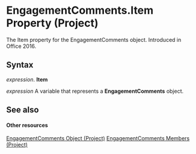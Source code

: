 
# EngagementComments.Item Property (Project)

The Item property for the EngagementComments object. Introduced in Office 2016.


## Syntax

 _expression_. **Item**

 _expression_ A variable that represents a **EngagementComments** object.


## See also


#### Other resources


[EngagementComments Object (Project)](6df493a2-5580-f6bc-373e-565ce1be6828.md)
[EngagementComments Members (Project)](5d231a50-8c3a-c299-b5c9-81da32fedccc.md)